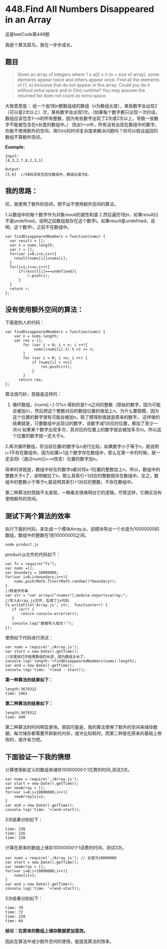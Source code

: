# 448.Find All Numbers Disappeared in an Array
这是leetCode第448题

我是个算法菜鸟，我在一步步成长。

## 题目

>Given an array of integers where 1 ≤ a[i] ≤ n (n = size of array), some elements appear twice and others appear once.
Find all the elements of [1, n] inclusive that do not appear in this array.
Could you do it without extra space and in O(n) runtime? You may assume the returned list does not count as extra space.

大致意思是：
给一个由1到n整数组成的数组（n为数组长度），某些数字会出现2（可以是2次以上）次，某些数字会出现1次。（如果每个数字都只出现一次的话，数组应该包含1～n的所有整数，因为有些数字出现了2次或2次以上，导致一些数字不能被包含在n长度的数组中。）
找出1～n中，所有没有出现在数组中的数字。
你能不使用额外的空间，用O(n)的时间复杂度来解决问题吗？你可以假设返回的数组不算额外空间。

**Example:**

    Input:
    [4,3,2,7,8,2,3,1]

    Output:
    [5,6]  //5和6没有包含在数组中，数组长度为8。
  
## 我的思路：

哎，我使用了额外的空间，想不出不使用额外空间的算法。

1.以数组中的每个数字作为对象result的属性和值
2.然后遍历1到n，如果result[i]不是undefined，说明之前数组就存在这个数字i。如果result是undefined，说明，这个数字i，之前不在数组中。

    var findDisappearedNumbers = function(nums) {
      var result = [];
      var n = nums.length;
      var r = [];
      for(var i=0;i<n;i++){
        result[nums[i]]=nums[i];
      }
      for(i=1;i<=n;i++){
          if(result[i]===undefined){
              r.push(i);
          }
      }
      return r;
    };  

## 没有使用额外空间的算法：
下面是别人的代码：

    var findDisappearedNumbers = function(nums) {
        var n = nums.length;
        var res = [];
            for (var i = 0; i < n; i ++){
                 nums[(nums[i]-1) % n] += n;
            }
            for (var i = 0; i <n; i ++) {
                if (nums[i] < =n){
                    res.push(i+1);
                }
            }
          return res;
    };

算法很巧妙，思路是这样的：
1. 循环数组，(nums[ i ]-1)%n  得到的是1-n之间的整数（原始的数字，因为可能会被加n），然后把这个整数对应的数组位置的值加上n。为什么要取模，因为这个位置的数字很有可能会被加n，取了模得到值就是原来的数字。
这样做的结果就是，只要数组中出现过的数字，该数字减1对应的位置，都加了至少一次n( 如果某个数字出现多次，其对应的位置上的数字就会被加多次n)。所以这个位置的数字就一定大于n。

2.再次循环数组，将当前位置i的数字与n进行比较。如果数字小于等于n，就说明i+1不存在数组中。因为如果i+1这个数字存在数组中，那么在第一步的时候，就一定会将i（通过num[i]+=n改变）位置的数字加n。

简单的讲就是，数组中存在的数字a都对将a-1位置的整数加上n。所以，数组中的整数大于n了，说明被加了n，那么其索引+1对应的整数就存在数组中。反之，数组中的整数小于等于n,就说明其索引+1对应的整数，不存在数组中。

第二种算法的思路不太直观，一眼看去很难明白它的逻辑。尽管这样，它确实没有使用额外的空间。

## 测试下两个算法的效率

执行下面的代码，来生成一个模块Array.js，该模块导出一个长度为10000000的数组，数组中的整数在1到10000000之间。

    node product.js

product.js文件的代码如下：

    var fs = require("fs");
    var nums =[];
    var boundary = 10000000;
    for(var i=0;i<boundary;i++){
        nums.push(Math.floor(Math.random()*boundary));
    }
    //转成字符串
    var str = "var array=["+nums+"];module.exports=array;";
    //写入Array.js文件，生成了js代码
    fs.writeFile('Array.js', str,  function(err) {
       if (err) {
           return console.error(err);
       }
       console.log("数据写入成功！");
    });

使用如下代码进行测试：

    var nums = require('./Array.js');
    var start = new Date().getTime();
    //这里就打印结果数组的长度，因为数组太长了。
    console.log('length:'+findDisappearedNumbers(nums).length);
    var end = new Date().getTime();
    console.log('time: '+(end - start));

**第一种算法的结果如下：**

    length:3679312
    time: 1461

**第二种算法的结果如下：**

    length:3679312
    time: 440

第二种算法的时间明显更快。原因可能是，我的算法使用了额外的空间来储存数据，每次储存都需要开辟新的内存，或许比较耗时。而第二种是在原来的基础上修改的，或许省力吧。

## 下面验证一下我的猜想

计算使用新定义的数组来储存10000000个1花费的时间,测试3次。

    var nums = require('./Array.js');
    var start = new Date().getTime();
    var newArray = [];
    for(var i=0;i<10000000;i++){
        newArray[i]=1;
    }
    var end = new Date().getTime();
    console.log('time: '+(end-start));

3次结果分别如下：

    time: 238
    time: 226
    time: 228

计算在原来的数组上储存10000000个1话费的时间，测试3次。

    var nums = require('./Array.js'); // 长度为10000000
    var start = new Date().getTime();
    var newArray = [];
    for(var i=0;i<10000000;i++){
        nums[i]=1;
    }
    var end = new Date().getTime();
    console.log('time: '+(end-start));

3次结果分别如下：

    time: 70
    time: 72
    time: 228
    time: 64

**结论：在原来的数组上储存数据更加高效。**

因此在算法中减少额外空间的使用，能提高算法的效率。